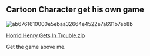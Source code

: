 ## Cartoon Character get his own game

![ab6761610000e5ebaa32664e4522e7a691b7eb8b](https://user-images.githubusercontent.com/74209910/159160496-724584b3-23e5-42cd-ac29-a33e3c395482.jpg)

[Horrid Henry Gets In Trouble.zip](https://github.com/daleythefanboy08/Horrid-Henry-Gets-In-Trouble/files/8311134/Horrid.Henry.Gets.In.Trouble.zip)

Get the game above me.
